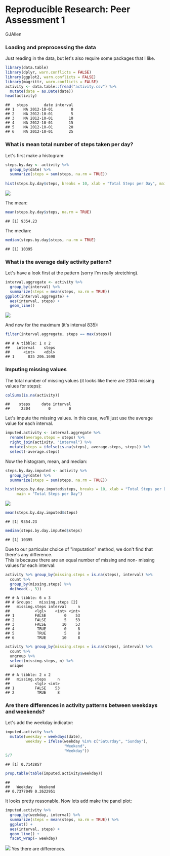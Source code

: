 # Reproducible Research: Peer Assessment 1
GJAllen  

### Loading and preprocessing the data
Just reading in the data, but let's also require some packages that I like.


```r
library(data.table)
library(dplyr, warn.conflicts = FALSE)
library(ggplot2, warn.conflicts = FALSE)
library(magrittr, warn.conflicts = FALSE)
activity <- data.table::fread("activity.csv") %>% 
  mutate(date = as.Date(date))
head(activity)
```

```
##   steps       date interval
## 1    NA 2012-10-01        0
## 2    NA 2012-10-01        5
## 3    NA 2012-10-01       10
## 4    NA 2012-10-01       15
## 5    NA 2012-10-01       20
## 6    NA 2012-10-01       25
```

### What is mean total number of steps taken per day?
Let's first make a histogram:

```r
steps.by.day <- activity %>% 
  group_by(date) %>% 
  summarize(steps = sum(steps, na.rm = TRUE))
  
hist(steps.by.day$steps, breaks = 10, xlab = "Total Steps per Day", main = "Total Steps per Day")
```

![](PA1_template_files/figure-html/unnamed-chunk-2-1.png)<!-- -->

The mean:

```r
mean(steps.by.day$steps, na.rm = TRUE)
```

```
## [1] 9354.23
```

The median:

```r
median(steps.by.day$steps, na.rm = TRUE)
```

```
## [1] 10395
```

### What is the average daily activity pattern?
Let's have a look first at the pattern (sorry I'm really stretching).

```r
interval.aggregate <- activity %>% 
  group_by(interval) %>% 
  summarize(steps = mean(steps, na.rm = TRUE))
ggplot(interval.aggregate) +
  aes(interval, steps) +
  geom_line()
```

![](PA1_template_files/figure-html/unnamed-chunk-5-1.png)<!-- -->

And now for the maximum (it's interval 835):

```r
filter(interval.aggregate, steps == max(steps))
```

```
## # A tibble: 1 x 2
##   interval    steps
##      <int>    <dbl>
## 1      835 206.1698
```

### Imputing missing values
The total number of missing values (it looks like there are 2304 missing values for steps):

```r
colSums(is.na(activity))
```

```
##    steps     date interval 
##     2304        0        0
```

Let's impute the missing values. In this case, we'll just use the average value for each interval.

```r
imputed.activity <- interval.aggregate %>% 
  rename(average.steps = steps) %>% 
  right_join(activity, "interval") %>% 
  mutate(steps = ifelse(is.na(steps), average.steps, steps)) %>% 
  select(-average.steps)
```

Now the histogram, mean, and median:

```r
steps.by.day.imputed <- activity %>% 
  group_by(date) %>% 
  summarize(steps = sum(steps, na.rm = TRUE))

hist(steps.by.day.imputed$steps, breaks = 10, xlab = "Total Steps per Day", 
     main = "Total Steps per Day")
```

![](PA1_template_files/figure-html/unnamed-chunk-9-1.png)<!-- -->

```r
mean(steps.by.day.imputed$steps)
```

```
## [1] 9354.23
```

```r
median(steps.by.day.imputed$steps)
```

```
## [1] 10395
```

Due to our particular choice of "imputation" method, we don't find that there's 
any difference.  
This is because there are an equal number of missing and non-
missing values for each interval:

```r
activity %>% group_by(missing.steps = is.na(steps), interval) %>% 
  count %>% 
  group_by(missing.steps) %>% 
  do(head(., 3)) 
```

```
## # A tibble: 6 x 3
## # Groups:   missing.steps [2]
##   missing.steps interval     n
##           <lgl>    <int> <int>
## 1         FALSE        0    53
## 2         FALSE        5    53
## 3         FALSE       10    53
## 4          TRUE        0     8
## 5          TRUE        5     8
## 6          TRUE       10     8
```

```r
activity %>% group_by(missing.steps = is.na(steps), interval) %>% 
  count %>% 
  ungroup %>%
  select(missing.steps, n) %>% 
  unique
```

```
## # A tibble: 2 x 2
##   missing.steps     n
##           <lgl> <int>
## 1         FALSE    53
## 2          TRUE     8
```

### Are there differences in activity patterns between weekdays and weekends?
Let's add the weekday indicator:

```r
imputed.activity %<>% 
  mutate(weekday = weekdays(date),
         weekday = ifelse(weekday %in% c("Saturday", "Sunday"), 
                          "Weekend",
                          "Weekday"))
5/7
```

```
## [1] 0.7142857
```

```r
prop.table(table(imputed.activity$weekday))
```

```
## 
##   Weekday   Weekend 
## 0.7377049 0.2622951
```
It looks pretty reasonable.  Now lets add make the panel plot:

```r
imputed.activity %>%
  group_by(weekday, interval) %>% 
  summarize(steps = mean(steps, na.rm = TRUE)) %>% 
  ggplot() +
  aes(interval, steps) +
  geom_line() +
  facet_wrap(~ weekday)
```

![](PA1_template_files/figure-html/unnamed-chunk-12-1.png)<!-- -->
Yes there are differences.
